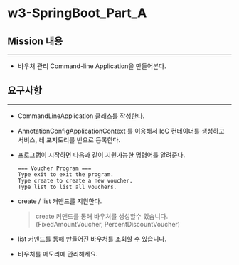 # w3-SpringBoot_Part_A

## Mission 내용

---

- 바우처 관리 Command-line Application을 만들어본다.

## 요구사항

---

- CommandLineApplication 클래스를 작성한다.
- AnnotationConfigApplicationContext 를 이용해서 IoC 컨테이너를 생성하고 서비스, 레
  포지토리를 빈으로 등록한다.
- 프로그램이 시작하면 다음과 같이 지원가능한 명령어를 알려준다.

  ```
  === Voucher Program ===
  Type exit to exit the program.
  Type create to create a new voucher.
  Type list to list all vouchers.
  ```

- create / list 커맨드를 지원한다.
  > create 커맨드를 통해 바우처를 생성할수 있습니다. (FixedAmountVoucher,
  > PercentDiscountVoucher)
- list 커맨드를 통해 만들어진 바우처를 조회할 수 있습니다.

- 바우처를 매모리에 관리해세요.
